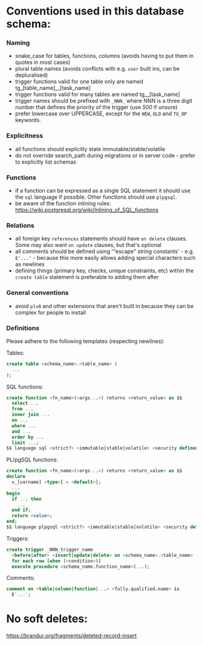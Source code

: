 # Conventions used in this database schema:

### Naming

- snake_case for tables, functions, columns (avoids having to put them in quotes
  in most cases)
- plural table names (avoids conflicts with e.g. `user` built ins, can be depluralised)
- trigger functions valid for one table only are named
  tg\_[table_name]\_\_[task_name]
- trigger functions valid for many tables are named tg\_\_[task_name]
- trigger names should be prefixed with `_NNN_` where NNN is a three digit
  number that defines the priority of the trigger (use _500_ if unsure)
- prefer lowercase over UPPERCASE, except for the `NEW`, `OLD` and `TG_OP`
  keywords.

### Explicitness

- all functions should explicitly state immutable/stable/volatile
- do not override search_path during migrations or in server code - prefer to
  explicitly list schemas

### Functions

- if a function can be expressed as a single SQL statement it should use the
  `sql` language if possible. Other functions should use `plpgsql`.
- be aware of the function inlining rules:
  https://wiki.postgresql.org/wiki/Inlining_of_SQL_functions

### Relations

- all foreign key `references` statements should have `on delete` clauses. Some
  may also want `on update` clauses, but that's optional
- all comments should be defined using '"escape" string constants' - e.g.
  `E'...'` - because this more easily allows adding special characters such as
  newlines
- defining things (primary key, checks, unique constraints, etc) within the
  `create table` statement is preferable to adding them after

### General conventions

- avoid `plv8` and other extensions that aren't built in because they can be
  complex for people to install

### Definitions

Please adhere to the following templates (respecting newlines):

Tables:

```sql
create table <schema_name>.<table_name> (
  ...
);
```

SQL functions:

```sql
create function <fn_name>(<args...>) returns <return_value> as $$
  select ...
  from ...
  inner join ...
  on ...
  where ...
  and ...
  order by ...
  limit ...;
$$ language sql <strict?> <immutable|stable|volatile> <security definer?> set search_path from current;
```

PL/pgSQL functions:

```sql
create function <fn_name>(<args...>) returns <return_value> as $$
declare
  v_[varname] <type>[ = <default>];
  ...
begin
  if ... then
    ...
  end if;
  return <value>;
end;
$$ language plpgsql <strict?> <immutable|stable|volatile> <security definer?> set search_path from current;
```

Triggers:

```sql
create trigger _NNN_trigger_name
  <before|after> <insert|update|delete> on <schema_name>.<table_name>
  for each row [when (<condition>)]
  execute procedure <schema_name.function_name>(...);
```

Comments:

```sql
comment on <table|column|function|...> <fully.qualified.name> is
  E'...';
```
# No soft deletes:
https://brandur.org/fragments/deleted-record-insert